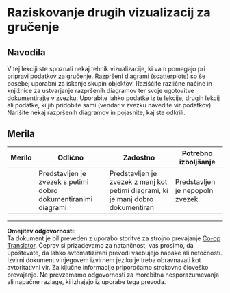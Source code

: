 <!--
CO_OP_TRANSLATOR_METADATA:
{
  "original_hash": "589fa015a5e7d9e67bd629f7d47b53de",
  "translation_date": "2025-09-05T12:17:21+00:00",
  "source_file": "5-Clustering/1-Visualize/assignment.md",
  "language_code": "sl"
}
-->
# Raziskovanje drugih vizualizacij za gručenje

## Navodila

V tej lekciji ste spoznali nekaj tehnik vizualizacije, ki vam pomagajo pri pripravi podatkov za gručenje. Razpršeni diagrami (scatterplots) so še posebej uporabni za iskanje skupin objektov. Raziščite različne načine in knjižnice za ustvarjanje razpršenih diagramov ter svoje ugotovitve dokumentirajte v zvezku. Uporabite lahko podatke iz te lekcije, drugih lekcij ali podatke, ki jih pridobite sami (vendar v zvezku navedite vir podatkov). Narišite nekaj razpršenih diagramov in pojasnite, kaj ste odkrili.

## Merila

| Merilo  | Odlično                                                        | Zadostno                                                                               | Potrebno izboljšanje               |
| --------| -------------------------------------------------------------- | ------------------------------------------------------------------------------------- | ---------------------------------- |
|         | Predstavljen je zvezek s petimi dobro dokumentiranimi diagrami | Predstavljen je zvezek z manj kot petimi diagrami, ki je manj dobro dokumentiran      | Predstavljen je nepopoln zvezek    |

---

**Omejitev odgovornosti**:  
Ta dokument je bil preveden z uporabo storitve za strojno prevajanje [Co-op Translator](https://github.com/Azure/co-op-translator). Čeprav si prizadevamo za natančnost, vas prosimo, da upoštevate, da lahko avtomatizirani prevodi vsebujejo napake ali netočnosti. Izvirni dokument v njegovem izvirnem jeziku je treba obravnavati kot avtoritativni vir. Za ključne informacije priporočamo strokovno človeško prevajanje. Ne prevzemamo odgovornosti za morebitna nesporazumevanja ali napačne razlage, ki izhajajo iz uporabe tega prevoda.
